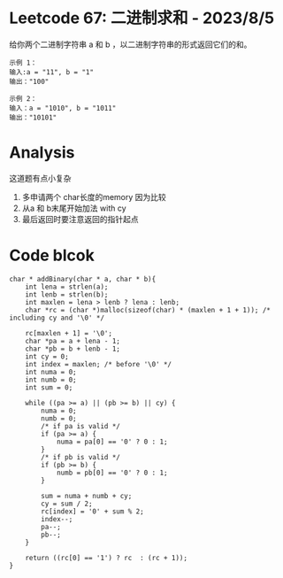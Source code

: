 # Leetcode 67: 二进制求和 - 2023/8/5
给你两个二进制字符串 a 和 b ，以二进制字符串的形式返回它们的和。

```
示例 1：
输入:a = "11", b = "1"
输出："100"

```
```
示例 2：
输入：a = "1010", b = "1011"
输出："10101"
```

# Analysis
这道题有点小复杂
1. 多申请两个 char长度的memory 因为比较
2. 从a 和 b末尾开始加法 with cy
3. 最后返回时要注意返回的指针起点

# Code blcok
```
char * addBinary(char * a, char * b){
    int lena = strlen(a);
    int lenb = strlen(b);
    int maxlen = lena > lenb ? lena : lenb;
    char *rc = (char *)malloc(sizeof(char) * (maxlen + 1 + 1)); /* including cy and '\0' */

    rc[maxlen + 1] = '\0';
    char *pa = a + lena - 1;
    char *pb = b + lenb - 1;
    int cy = 0;
    int index = maxlen; /* before '\0' */
    int numa = 0;
    int numb = 0;
    int sum = 0;

    while ((pa >= a) || (pb >= b) || cy) {
        numa = 0;
        numb = 0;
        /* if pa is valid */
        if (pa >= a) {
            numa = pa[0] == '0' ? 0 : 1;
        }
        /* if pb is valid */
        if (pb >= b) {
            numb = pb[0] == '0' ? 0 : 1;
        }
    
        sum = numa + numb + cy;
        cy = sum / 2;
        rc[index] = '0' + sum % 2;
        index--;
        pa--;
        pb--;
    }

    return ((rc[0] == '1') ? rc  : (rc + 1));
}
```
